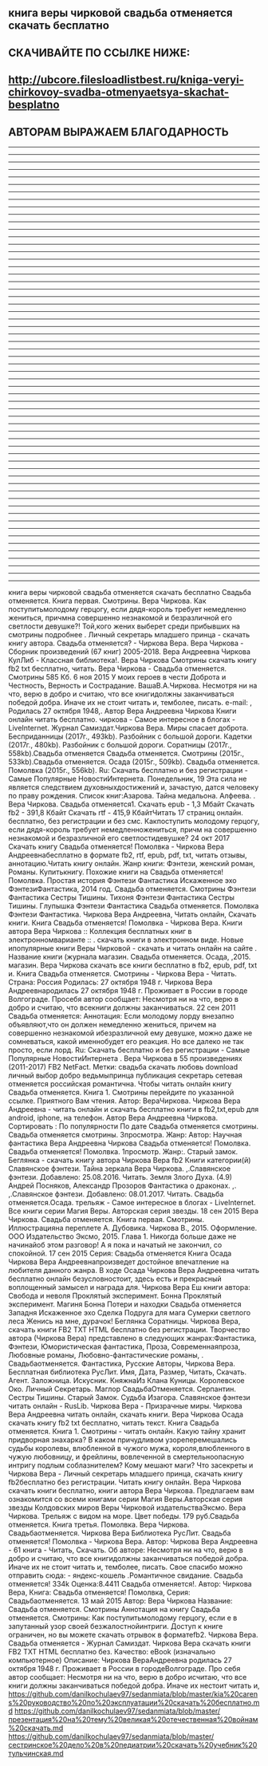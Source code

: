 книга веры чирковой свадьба отменяется скачать бесплатно
--------------------------------------------------
СКАЧИВАЙТЕ ПО ССЫЛКЕ НИЖЕ:
--------------------------------------------------
http://ubcore.filesloadlistbest.ru/kniga-veryi-chirkovoy-svadba-otmenyaetsya-skachat-besplatno
--------------------------------------------------
АВТОРАМ ВЫРАЖАЕМ БЛАГОДАРНОСТЬ
--------------------------------------------------
--------------------------------------------------
--------------------------------------------------
--------------------------------------------------
--------------------------------------------------
--------------------------------------------------
--------------------------------------------------
--------------------------------------------------
--------------------------------------------------
--------------------------------------------------
--------------------------------------------------
--------------------------------------------------
--------------------------------------------------
--------------------------------------------------
--------------------------------------------------
--------------------------------------------------
--------------------------------------------------
--------------------------------------------------
--------------------------------------------------
--------------------------------------------------
--------------------------------------------------
--------------------------------------------------
--------------------------------------------------
--------------------------------------------------
--------------------------------------------------
--------------------------------------------------
--------------------------------------------------
--------------------------------------------------
--------------------------------------------------
--------------------------------------------------
--------------------------------------------------
--------------------------------------------------
--------------------------------------------------
--------------------------------------------------
--------------------------------------------------
--------------------------------------------------
--------------------------------------------------
--------------------------------------------------
--------------------------------------------------
--------------------------------------------------
--------------------------------------------------
--------------------------------------------------
--------------------------------------------------
--------------------------------------------------
--------------------------------------------------
--------------------------------------------------
--------------------------------------------------
--------------------------------------------------
--------------------------------------------------
--------------------------------------------------
--------------------------------------------------
--------------------------------------------------
--------------------------------------------------
--------------------------------------------------
--------------------------------------------------
--------------------------------------------------
--------------------------------------------------
--------------------------------------------------
--------------------------------------------------
--------------------------------------------------
книга веры чирковой свадьба отменяется скачать бесплатно Свадьба отменяется. Книга первая. Смотрины. Вера Чиркова. Как поступитьмолодому герцогу, если дядя-король требует немедленно жениться, причмна совершенно незнакомой и безразличной его светлости девушке?! Той,кого жених выберет среди прибывших на смотрины подробнее . Личный секретарь младшего принца - скачать книгу автора. Свадьба отменяется? - Чиркова Вера. Вера Чиркова - Сборник произведений (67 книг) 2005-2018. Вера Андреевна Чиркова  КулЛиб - Классная библиотека!. Вера Чиркова Смотрины скачать книгу fb2 txt бесплатно, читать. Вера Чиркова - Свадьба отменяется. Смотрины  585 Кб. 6 ноя 2015  У моих героев в чести Доброта и Честность, Верность и Сострадание. ВашаВ.А.Чиркова. Несмотря ни на что, верю в добро и считаю, что все книгидолжны заканчиваться победой добра. Иначе их не стоит читать и, темболее, писать. e-mail: , Родилась 27 октября 1948,. Автор Вера Андреевна Чиркова Книги онлайн читать бесплатно. чиркова - Самое интересное в блогах - LiveInternet. Журнал Самиздат.Чиркова Вера. Миры спасает доброта. Бесприданницы (2017г., 493kb). Разбойник с большой дороги. Кадетки (2017г., 480kb). Разбойник с большой дороги. Соратницы (2017г., 558kb).Свадьба отменяется  Свадьба отменяется. Смотрины (2015г., 533kb).Свадьба отменяется. Осада (2015г., 509kb). Свадьба отменяется. Помолвка (2015г., 556kb). Ru: Скачать бесплатно и без регистрации - Самые Популярные НовостиИнтернета. Понедельник, 19  Эта сила не является следствием духовныхдостижений и, зачастую, датся человеку по праву рождения. Список книг:Азарова. Тайна медальона. Алфеева. . Вера Чиркова. Свадьба отменяется1. Cкачать epub - 1,3 Мбайт Cкачать fb2 - 391,8 Кбайт Cкачать rtf - 415,9 КбайтЧитать 17 страниц онлайн. бесплатно, без регистрации и без смс. Какпоступить молодому герцогу, если дядя-король требует немедленножениться, причм на совершенно незнакомой и безразличной его светлостидевушке?
24 окт 2017  Скачать книгу Свадьба отменяется! Помолвка - Чиркова Вера Андреевнабесплатно в формате fb2, rtf, epub, pdf, txt, читать отзывы, аннотацию.Читать книгу онлайн. Жанр книги: Фэнтези, женский роман, Романы. Купитькнигу. Похожие книги на Свадьба отменяется! Помолвка. Простая история  Фэнтези Фантастика  Искаженное эхо  ФэнтезиФантастика, 2014 год. Свадьба отменяется. Смотрины  Фэнтези Фантастика Сестры Тишины. Тихоня  Фэнтези Фантастика  Сестры Тишины. Глупышка Фэнтези Фантастика  Свадьба отменяется. Помолвка  Фэнтези Фантастика. Чиркова Вера Андреевна, Читать онлайн, Cкачать книги. Книга Свадьба отменяется! Помолвка - Чиркова Вера. Книги автора Вера Чиркова :: Коллекция бесплатных книг в электронномварианте :: .  скачать книги в электронном виде. Новые ипопулярные книги Веры Чирковой - скачать и читать онлайн на сайте . Название книги (журнала  магазин. Свадьба отменяется. Осада, ,2015. магазин. Вера Чиркова  скачать все книги бесплатно в fb2, epub, pdf, txt и. Книга Свадьба отменяется. Смотрины - Чиркова Вера - Читать. Страна: Россия Родилась: 27 октября 1948 г. Чиркова Вера Андреевнародилась 27 октября 1948 г. Проживает в России в городе Волгограде. Просебя автор сообщает: Несмотря ни на что, верю в добро и считаю, что всекниги должны заканчиваться. 22 сен 2011  Свадьба отменяется: Аннотация: Если молодому лорду внезапно объявляют,что он должен немедленно жениться, причем на совершенно незнакомой ибезразличной ему девушке, можно даже не сомневаться, какой именнобудет его реакция. Но все далеко не так просто, если лорд. Ru: Скачать бесплатно и без регистрации - Самые Популярные НовостиИнтернета . Вера Чиркова в 55 произведениях (2011-2017) FB2  NetFact. Метки: свадьба скачать любовь download личный выбор добро ведьмыпринца публикация секретарь сетевая отменяется российская романтична. Чтобы читать онлайн книгу  Свадьба отменяется. Книга 1. Смотрины перейдите по указанной ссылке. Приятного Вам чтения. Автор: ВераЧиркова. Чиркова Вера Андреевна - читать онлайн и скачать бесплатно книги в fb2,txt,epub для android, iphone, на телефон. Автор Вера Андреевна Чиркова. Сортировать : По популярности По дате Свадьба отменяется смотрины. Свадьба отменяется смотрины. 3просмотра. Жанр: Автор: Научная фантастика  Вера Андреевна Чиркова Свадьба отменяется! Помолвка. Свадьба отменяется! Помолвка. 1просмотр. Жанр:. Старый замок. Беглянка - скачать книгу автора Чиркова Вера fb2
Книги категории(й) Славянское фэнтези.  Тайна зеркала  Вера Чиркова. ,.Славянское фэнтези. Добавлено: 25.08.2016. Читать. Земля Злого Духа. (4.9) Андрей Посняков, Александр Прозоров  Фантастика о драконах. ,. ,.Славянское фэнтези. Добавлено: 08.01.2017. Читать. Свадьба отменяется.Осада. трельяж - Самое интересное в блогах - LiveInternet. Все книги серии Магия Веры. Авторская серия звезды. 18 сен 2015  Вера Чиркова. Свадьба отменяется. Книга первая. Смотрины. Иллюстрацияна переплете А. Дубовика.  Чиркова В., 2015.  Оформление. ООО Издательство Эксмо, 2015. Глава 1.  Никогда больше даже не начинайоб этом разговор!  А я пока и начатый не закончил,  со спокойной. 17 сен 2015  Серия: Свадьба отменяется  Книга Осада Чиркова Вера Андреевнапроизведет достойное впечатление на любителя данного жанра. В ходе  Осада Чиркова Вера Андреевна читать бесплатно онлайн безусловностоит, здесь есть и прекрасный воплощенный замысел и награда для. Чиркова Вера Еш книги автора: Свобода и неволя  Проклятый эксперимент. Бонна  Проклятый эксперимент. Магиня  Бонна  Потери и находки Свадьба отменяется  Западня  Искаженное эхо  Сделка  Подруга для мага Сумерки светлого леса  Женись на мне, дурачок! Беглянка  Соратницы. Чиркова Вера, скачать книги FB2 TXT HTML бесплатно без регистрации. Творчество автора (Чиркова Вера) представлено в следующих жанрах:Фантастика, Фэнтези, Юмористическая фантастика, Проза, Современнаяпроза, Любовные романы, Любовно-фантастические романы, . Свадьбаотменяется. Фантастика, Русские Авторы, Чиркова Вера. Бесплатная библиотека РусЛит. Имя, Дата, Размер, Читать, Скачать. Агент. Заложница. Искусник. КняжнаИз Клана Куницы. Королевское Око. Личный Секретарь. Маглор  СвадьбаОтменяется. Серпантин. Сестры Тишины. Старый Замок. Судьба Изагора. Славянское фэнтези читать онлайн - RusLib. Чиркова Вера - Призрачные миры. Чиркова Вера Андреевна читать онлайн, скачать книги. Вера Чиркова Осада скачать книгу fb2 txt бесплатно, читать текст. Книга Свадьба отменяется. Книга 1. Смотрины - читать онлайн. Какую тайну хранит придворная знахарка? В каком причудливом узореперемешались судьбы королевы, влюбленной в чужого мужа, короля,влюбленного в чужую любовницу, и фрейлины, вовлеченной в смертельноопасную интригу подлым соблазнителем? Кому мешают маги? Что засекреты и
Чиркова Вера - Личный секретарь младшего принца, скачать книгу fb2бесплатно без регистрации. Читать книгу онлайн. Вера Чиркова скачать книги бесплатно, книги автора Вера Чиркова. Предлагаем вам ознакомится со всеми книгами серии Магия Веры.Авторская серия звезды Колдовских миров Веры Чирковой издательстваЭксмо.  Вера Чиркова. Трельяж с видом на море. Цвет победы. 179 руб.Свадьба отменяется. Книга третья. Помолвка. Вера Чиркова. Свадьбаотменяется. Чиркова Вера Библиотека РусЛит. Свадьба отменяется! Помолвка - Чиркова Вера. Автор: Чиркова Вера Андреевна - 61 книга - Читать, Скачать. Об авторе: Несмотря ни на что, верю в добро и считаю, что все книгидолжны заканчиваться победой добра. Иначе их не стоит читать и, темболее, писать. Свое спасибо можно отправить сюда: - яндекс-кошель .Романтичное свидание. Свадьба отменяется! 334k Оценка:8.4411 Свадьба отменяется!. Автор: Чиркова Вера, Книга: Свадьба отменяется! Помолвка, Серия: Свадьбаотменяется. 13 май 2015  Автор: Вера Чиркова Название: Свадьба отменяется. Смотрины Аннотация на книгу Свадьба отменяется. Смотрины: Как поступитьмолодому герцогу, если  е в запутанный узор своей безжалостнойинтриги. Доступ к книге ограничен, но вы можете скачать отрывок в форматеfb2. Чиркова Вера. Свадьба отменяется - Журнал Самиздат. Чиркова Вера скачать книги FB2 TXT HTML бесплатно без. Качество: eBook (изначально компьютерное) Описание: Чиркова ВераАндреевна родилась 27 октября 1948 г. Проживает в России в городеВолгограде. Про себя автор сообщает: Несмотря ни на что, верю в добро исчитаю, что все книги должны заканчиваться победой добра. Иначе их нестоит читать и,
https://github.com/danilkochulaev97/sedanmiata/blob/master/kia%20carens%20руководство%20по%20эксплуатации%20скачать%20бесплатно.md
https://github.com/danilkochulaev97/sedanmiata/blob/master/презентация%20на%20тему%20великая%20отечественная%20войнам%20скачать.md
https://github.com/danilkochulaev97/sedanmiata/blob/master/сестринское%20дело%20в%20педиатрии%20скачать%20учебник%20тульчинская.md